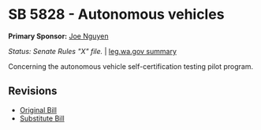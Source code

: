 # SB 5828 - Autonomous vehicles
**Primary Sponsor:** [Joe Nguyen](/person/leg/nguyen_jo.md)

*Status: Senate Rules "X" file.* | [leg.wa.gov summary](https://app.leg.wa.gov/billsummary?BillNumber=5828&Year=2021)

Concerning the autonomous vehicle self-certification testing pilot program.

## Revisions
* [Original Bill](1/)
* [Substitute Bill](S/)